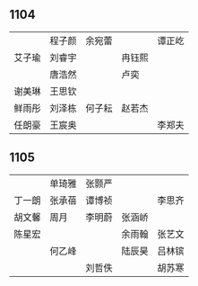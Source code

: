 ## 1104
|     |     |     |     |     |
| --- | --- | --- | --- | --- |
|  | 程子颜 | 余宛蕾 |  | 谭正屹 |
| 艾子瑜 | 刘睿宇 |  | 冉钰熙 |  |
|  | 唐浩然 |  | 卢奕 |  |
| 谢美琳 | 王思钦 |  |  |  |
| 鲜雨彤 | 刘泽栋 | 何子耘 | 赵若杰 |  |
| 任朗豪 | 王宸奥 |  |  | 李郑夫 |

## 1105
|     |     |     |     |     |
| --- | --- | --- | --- | --- |
|  | 单琦雅 | 张颢严 |  |  |
| 丁一朗 | 张承蓓 | 谭博祯 |  | 李思齐 |
| 胡文馨 | 周月 | 李明蔚 | 张涵峤 |  |
| 陈星宏 |  |  | 余雨翰 | 张艺文 |
|  | 何乙峰 |  | 陆辰昊 | 吕林镔 |
|  |  | 刘哲佚 |  | 胡苏寒 |

